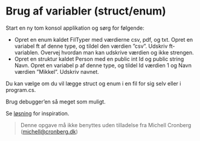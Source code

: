 ﻿# Brug af variabler (struct/enum)

Start en ny tom konsol applikation og sørg for følgende:
* Opret en enum kaldet FilTyper med værdierne csv, pdf, og txt. Opret en variabel ft af denne type, og tildel den værdien ”csv”. Udskriv ft-variablen. Overvej hvordan man kan udskrive værdien og ikke strengen.
* Opret en struktur kaldet Person med en public int Id og public string Navn. Opret en variabel p af denne type, og tildel Id værdien 1 og Navn værdien ”Mikkel”. Udskriv navnet.

Du kan vælge om du vil lægge struct og enum i en fil for sig selv eller i program.cs.

Brug debugger’en så meget som muligt.

Se [løsning](https://github.com/devcronberg/undervisning-cs-opgaver/tree/master/Variabler-struct-enum) for inspiration.

<!-- footerstart -->
> Denne opgave må ikke benyttes uden tilladelse fra Michell Cronberg (michell@cronberg.dk)
<!-- footerslut -->
